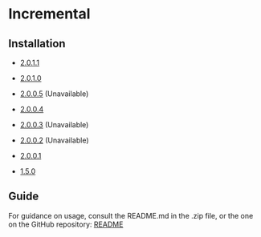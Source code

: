 # Incremental

## Installation

- [2.0.1.1](https://github.com/Sai-Moen/TMInterface-AS-SaiMoen/releases/download/incremental_v2.0.1.1/incremental.zip)
- [2.0.1.0](https://github.com/Sai-Moen/TMInterface-AS-SaiMoen/releases/download/pre_docs/incremental.zip)

- [2.0.0.5]() (Unavailable)
- [2.0.0.4](https://github.com/Sai-Moen/TMInterface-AS-SaiMoen/releases/download/incremental_4/Incremental.zip)
- [2.0.0.3]() (Unavailable)
- [2.0.0.2]() (Unavailable)
- [2.0.0.1](https://github.com/Sai-Moen/TMInterface-AS-SaiMoen/releases/download/v2.0.0.1/Incremental.zip)

- [1.5.0](https://github.com/Sai-Moen/TMInterface-AS-SaiMoen/releases/download/v1.5.0/Incremental.zip)

## Guide

For guidance on usage, consult the README.md in the .zip file, or the one on the GitHub repository:
[README](https://github.com/Sai-Moen/TMInterface-AS-SaiMoen/blob/main/module/Incremental/README.md)
